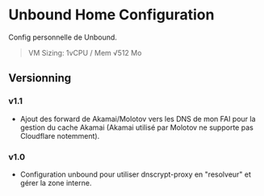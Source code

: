 # Unbound Home Configuration

Config personnelle de Unbound.

> VM Sizing: 1vCPU / Mem √512 Mo

## Versionning 

### v1.1

 - Ajout des forward de Akamai/Molotov vers les DNS de mon FAI pour la gestion du cache Akamai (Akamai utilisé par Molotov ne supporte pas Cloudflare notemment).


### v1.0

- Configuration unbound pour utiliser dnscrypt-proxy en "resolveur" et gérer la zone interne.

